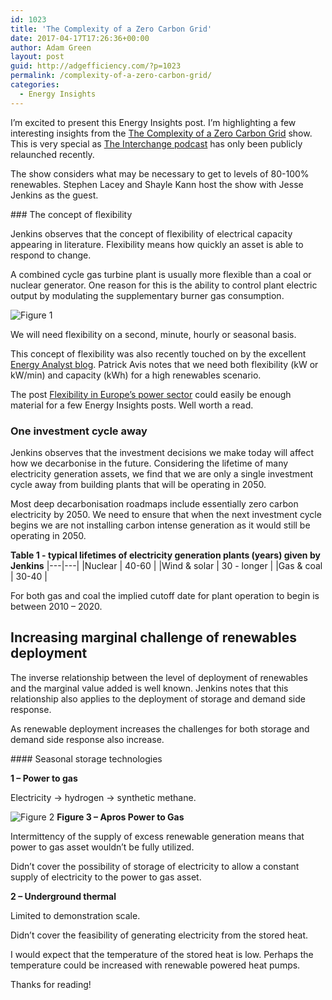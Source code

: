 ```yaml
---
id: 1023
title: 'The Complexity of a Zero Carbon Grid'
date: 2017-04-17T17:26:36+00:00
author: Adam Green
layout: post
guid: http://adgefficiency.com/?p=1023
permalink: /complexity-of-a-zero-carbon-grid/
categories:
  - Energy Insights
---
```


I’m excited to present this Energy Insights post. I’m highlighting a few interesting insights from the [The Complexity of a Zero Carbon Grid](https://www.greentechmedia.com/squared/read/the-complexity-of-a-zero-carbon-grid) show.  This is very special as [The Interchange podcast](https://soundcloud.com/theinterchangepodcast) has only been publicly relaunched recently.

The show considers what may be necessary to get to levels of 80-100% renewables. Stephen Lacey and Shayle Kann host the show with Jesse Jenkins as the guest.

### The concept of flexibility

Jenkins observes that the concept of flexibility of electrical capacity appearing in literature. Flexibility means how quickly an asset is able to respond to change.

A combined cycle gas turbine plant is usually more flexible than a coal or nuclear generator. One reason for this is the ability to control plant electric output by modulating the supplementary burner gas consumption.

![Figure 1]({{"/assets/complexity_zero/fig1.png"}})

We will need flexibility on a second, minute, hourly or seasonal basis.

This concept of flexibility was also recently touched on by the excellent [Energy Analyst blog](http://energyanalyst.co.uk/). Patrick Avis notes that we need both flexibility (kW or kW/min) and capacity (kWh) for a high renewables scenario.

The post [Flexibility in Europe’s power sector](http://energyanalyst.co.uk/flexibility-in-europes-power-sector/) could easily be enough material for a few Energy Insights posts. Well worth a read.

### One investment cycle away

Jenkins observes that the investment decisions we make today will affect how we decarbonise in the future. Considering the lifetime of many electricity generation assets, we find that we are only a single investment cycle away from building plants that will be operating in 2050.

Most deep decarbonisation roadmaps include essentially zero carbon electricity by 2050. We need to ensure that when the next investment cycle begins we are not installing carbon intense generation as it would still be operating in 2050.

**Table 1 - typical lifetimes of electricity generation plants (years) given by Jenkins**
|---|---|
|Nuclear   | 40-60 |
|Wind & solar   | 30 - longer |
|Gas & coal   | 30-40   |

For both gas and coal the implied cutoff date for plant operation to begin is between 2010 – 2020.

## Increasing marginal challenge of renewables deployment

The inverse relationship between the level of deployment of renewables and the marginal value added is well known. Jenkins notes that this relationship also applies to the deployment of storage and demand side response.

As renewable deployment increases the challenges for both storage and demand side response also increase.

#### Seasonal storage technologies

**1 – Power to gas**

Electricity -> hydrogen -> synthetic methane.

![Figure 2]({{"/assets/complexity_zero/fig3.png"}})
**Figure 3 – Apros Power to Gas**

Intermittency of the supply of excess renewable generation means that power to gas asset wouldn’t be fully utilized.

Didn’t cover the possibility of storage of electricity to allow a constant supply of electricity to the power to gas asset.

**2 – Underground thermal**

Limited to demonstration scale.

Didn’t cover the feasibility of generating electricity from the stored heat.

I would expect that the temperature of the stored heat is low.  Perhaps the temperature could be increased with renewable powered heat pumps.

Thanks for reading!
